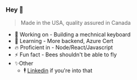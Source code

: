### Hey 👋
> Made in the USA, quality assured in Canada

- 🔭 Working on - Building a mechnical keyboard
- 🌱 Learning - More backend, Azure Cert
- 🔥 Proficient in - Node/React/Javascript 
- ⚡ Fun fact - Bees shouldn't be able to fly
- ✨Other
  - 🕴️  [Linkedin](https://www.linkedin.com/in/neal-mcaneney/) if you're into that
<!--
**nealjmc/nealjmc** is a ✨ _special_ ✨ repository because its `README.md` (this file) appears on your GitHub profile.

Here are some ideas to get you started:

- 🔭 I’m currently working on ...
- 🌱 I’m currently learning ...
- 👯 I’m looking to collaborate on ...
- 🤔 I’m looking for help with ...
- 💬 Ask me about ...
- 📫 How to reach me: ...
- 😄 Pronouns: ...
- ⚡ Fun fact: ...
-->
